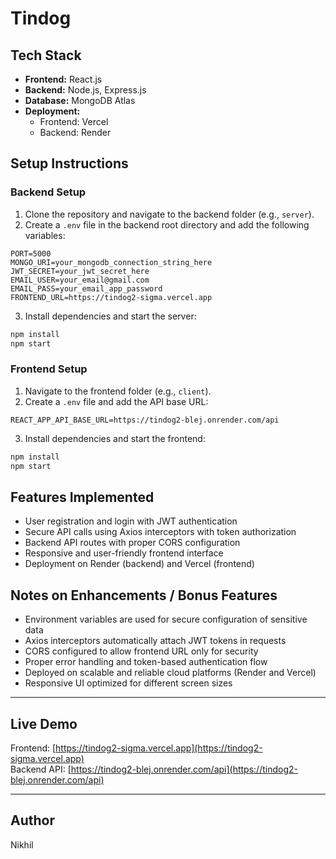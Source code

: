 
# Tindog

## Tech Stack
- **Frontend:** React.js  
- **Backend:** Node.js, Express.js  
- **Database:** MongoDB Atlas  
- **Deployment:**  
  - Frontend: Vercel  
  - Backend: Render  

## Setup Instructions

### Backend Setup
1. Clone the repository and navigate to the backend folder (e.g., `server`).
2. Create a `.env` file in the backend root directory and add the following variables:

```
PORT=5000
MONGO_URI=your_mongodb_connection_string_here
JWT_SECRET=your_jwt_secret_here
EMAIL_USER=your_email@gmail.com
EMAIL_PASS=your_email_app_password
FRONTEND_URL=https://tindog2-sigma.vercel.app
```

3. Install dependencies and start the server:
```bash
npm install
npm start
```

### Frontend Setup
1. Navigate to the frontend folder (e.g., `client`).
2. Create a `.env` file and add the API base URL:

```
REACT_APP_API_BASE_URL=https://tindog2-blej.onrender.com/api
```

3. Install dependencies and start the frontend:

```bash
npm install
npm start
```

## Features Implemented
- User registration and login with JWT authentication
- Secure API calls using Axios interceptors with token authorization
- Backend API routes with proper CORS configuration
- Responsive and user-friendly frontend interface
- Deployment on Render (backend) and Vercel (frontend)

## Notes on Enhancements / Bonus Features
- Environment variables are used for secure configuration of sensitive data
- Axios interceptors automatically attach JWT tokens in requests
- CORS configured to allow frontend URL only for security
- Proper error handling and token-based authentication flow
- Deployed on scalable and reliable cloud platforms (Render and Vercel)
- Responsive UI optimized for different screen sizes

---

## Live Demo
Frontend: [https://tindog2-sigma.vercel.app](https://tindog2-sigma.vercel.app)  
Backend API: [https://tindog2-blej.onrender.com/api](https://tindog2-blej.onrender.com/api)  

---

## Author
Nikhil
